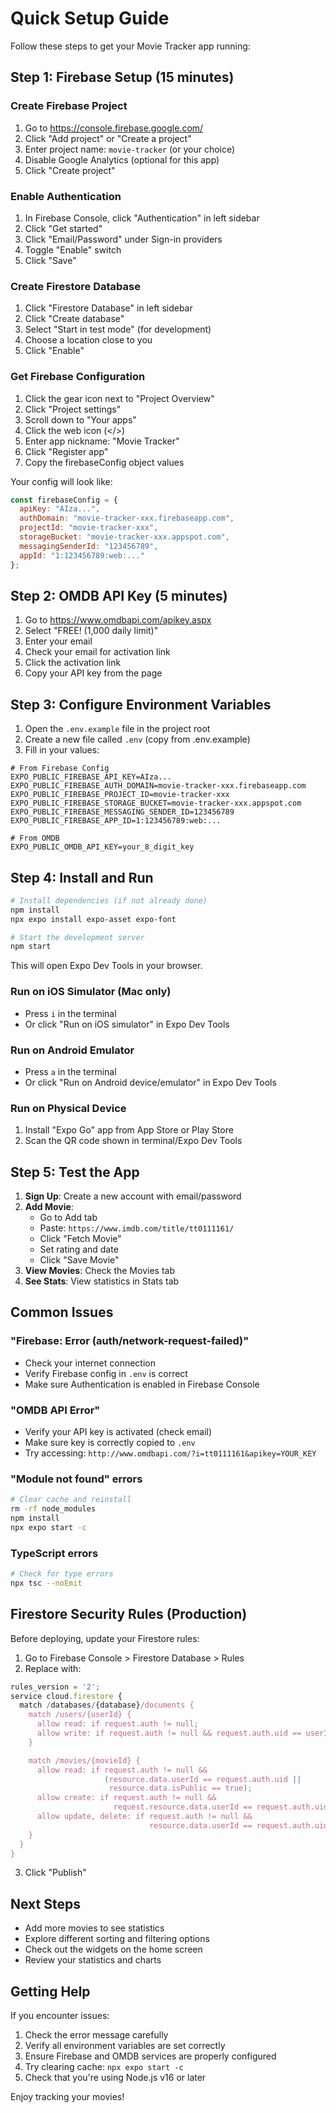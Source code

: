 # Quick Setup Guide

Follow these steps to get your Movie Tracker app running:

## Step 1: Firebase Setup (15 minutes)

### Create Firebase Project
1. Go to https://console.firebase.google.com/
2. Click "Add project" or "Create a project"
3. Enter project name: `movie-tracker` (or your choice)
4. Disable Google Analytics (optional for this app)
5. Click "Create project"

### Enable Authentication
1. In Firebase Console, click "Authentication" in left sidebar
2. Click "Get started"
3. Click "Email/Password" under Sign-in providers
4. Toggle "Enable" switch
5. Click "Save"

### Create Firestore Database
1. Click "Firestore Database" in left sidebar
2. Click "Create database"
3. Select "Start in test mode" (for development)
4. Choose a location close to you
5. Click "Enable"

### Get Firebase Configuration
1. Click the gear icon next to "Project Overview"
2. Click "Project settings"
3. Scroll down to "Your apps"
4. Click the web icon (</>)
5. Enter app nickname: "Movie Tracker"
6. Click "Register app"
7. Copy the firebaseConfig object values

Your config will look like:
```javascript
const firebaseConfig = {
  apiKey: "AIza...",
  authDomain: "movie-tracker-xxx.firebaseapp.com",
  projectId: "movie-tracker-xxx",
  storageBucket: "movie-tracker-xxx.appspot.com",
  messagingSenderId: "123456789",
  appId: "1:123456789:web:..."
};
```

## Step 2: OMDB API Key (5 minutes)

1. Go to https://www.omdbapi.com/apikey.aspx
2. Select "FREE! (1,000 daily limit)"
3. Enter your email
4. Check your email for activation link
5. Click the activation link
6. Copy your API key from the page

## Step 3: Configure Environment Variables

1. Open the `.env.example` file in the project root
2. Create a new file called `.env` (copy from .env.example)
3. Fill in your values:

```env
# From Firebase Config
EXPO_PUBLIC_FIREBASE_API_KEY=AIza...
EXPO_PUBLIC_FIREBASE_AUTH_DOMAIN=movie-tracker-xxx.firebaseapp.com
EXPO_PUBLIC_FIREBASE_PROJECT_ID=movie-tracker-xxx
EXPO_PUBLIC_FIREBASE_STORAGE_BUCKET=movie-tracker-xxx.appspot.com
EXPO_PUBLIC_FIREBASE_MESSAGING_SENDER_ID=123456789
EXPO_PUBLIC_FIREBASE_APP_ID=1:123456789:web:...

# From OMDB
EXPO_PUBLIC_OMDB_API_KEY=your_8_digit_key
```

## Step 4: Install and Run

```bash
# Install dependencies (if not already done)
npm install
npx expo install expo-asset expo-font

# Start the development server
npm start
```

This will open Expo Dev Tools in your browser.

### Run on iOS Simulator (Mac only)
- Press `i` in the terminal
- Or click "Run on iOS simulator" in Expo Dev Tools

### Run on Android Emulator
- Press `a` in the terminal
- Or click "Run on Android device/emulator" in Expo Dev Tools

### Run on Physical Device
1. Install "Expo Go" app from App Store or Play Store
2. Scan the QR code shown in terminal/Expo Dev Tools

## Step 5: Test the App

1. **Sign Up**: Create a new account with email/password
2. **Add Movie**:
   - Go to Add tab
   - Paste: `https://www.imdb.com/title/tt0111161/`
   - Click "Fetch Movie"
   - Set rating and date
   - Click "Save Movie"
3. **View Movies**: Check the Movies tab
4. **See Stats**: View statistics in Stats tab

## Common Issues

### "Firebase: Error (auth/network-request-failed)"
- Check your internet connection
- Verify Firebase config in `.env` is correct
- Make sure Authentication is enabled in Firebase Console

### "OMDB API Error"
- Verify your API key is activated (check email)
- Make sure key is correctly copied to `.env`
- Try accessing: `http://www.omdbapi.com/?i=tt0111161&apikey=YOUR_KEY`

### "Module not found" errors
```bash
# Clear cache and reinstall
rm -rf node_modules
npm install
npx expo start -c
```

### TypeScript errors
```bash
# Check for type errors
npx tsc --noEmit
```

## Firestore Security Rules (Production)

Before deploying, update your Firestore rules:

1. Go to Firebase Console > Firestore Database > Rules
2. Replace with:

```javascript
rules_version = '2';
service cloud.firestore {
  match /databases/{database}/documents {
    match /users/{userId} {
      allow read: if request.auth != null;
      allow write: if request.auth != null && request.auth.uid == userId;
    }

    match /movies/{movieId} {
      allow read: if request.auth != null &&
                     (resource.data.userId == request.auth.uid ||
                      resource.data.isPublic == true);
      allow create: if request.auth != null &&
                       request.resource.data.userId == request.auth.uid;
      allow update, delete: if request.auth != null &&
                               resource.data.userId == request.auth.uid;
    }
  }
}
```

3. Click "Publish"

## Next Steps

- Add more movies to see statistics
- Explore different sorting and filtering options
- Check out the widgets on the home screen
- Review your statistics and charts

## Getting Help

If you encounter issues:
1. Check the error message carefully
2. Verify all environment variables are set correctly
3. Ensure Firebase and OMDB services are properly configured
4. Try clearing cache: `npx expo start -c`
5. Check that you're using Node.js v16 or later

Enjoy tracking your movies!
